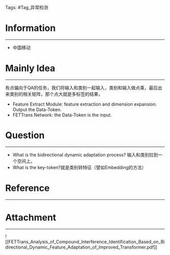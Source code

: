 Tags: #Tag_异常检测
# Information
---
- 中国移动

# Mainly Idea
---
有点偏向于QA的任务，我们将输入和类别一起输入，类别和输入做点乘，最后出来类别的相关矩阵，那个点大就是多标签的结果，

- Feature Extract Module: feature extraction and dimension expansion. Output the Data-Token.
- FETTrans Network: the Data-Token is the input. 

# Question
---
- What is the bidirectional dynamic adaptation process? 输入和类别拉到一个空间上。
- What is the key-token?就是类别转特征（譬如Embedding的方法）

# Reference
---


# Attachment
---
![[FETTrans_Analysis_of_Compound_Interference_Identification_Based_on_Bidirectional_Dynamic_Feature_Adaptation_of_Improved_Transformer.pdf]]
